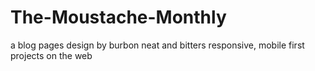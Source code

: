 # The-Moustache-Monthly
a blog pages design by burbon neat and bitters 
responsive, mobile first projects on the web
